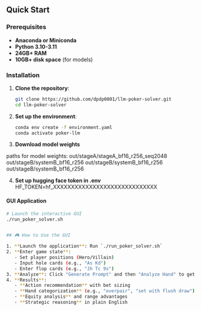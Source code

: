## Quick Start

### Prerequisites

- **Anaconda or Miniconda** 
- **Python 3.10-3.11**
- **24GB+ RAM**
- **10GB+ disk space** (for models)

### Installation

1. **Clone the repository**:
   ```bash
   git clone https://github.com/dpdp0801/llm-poker-solver.git
   cd llm-poker-solver
   ```

2. **Set up the environment**:
   ```bash
   conda env create -f environment.yaml
   conda activate poker-llm
   ```

3. **Download model weights**

paths for model weights:
out/stageA/stageA_bf16_r256_seq2048
out/stageB/systemB_bf16_r256
out/stageB/systemB_bf16_r256
out/stageB/systemB_bf16_r256

4. **Set up hugging face token in .env**
HF_TOKEN=hf_XXXXXXXXXXXXXXXXXXXXXXXXXXXXX


#### GUI Application
```bash
# Launch the interactive GUI
./run_poker_solver.sh


## 🎮 How to Use the GUI

1. **Launch the application**: Run `./run_poker_solver.sh`
2. **Enter game state**: 
   - Set player positions (Hero/Villain)
   - Input hole cards (e.g., "As Kd")
   - Enter flop cards (e.g., "Jh Tc 9s")
3. **Analyze**: Click "Generate Prompt" and then "Analyze Hand" to get recommendations
4. **Results**: 
   - **Action recommendation** with bet sizing
   - **Hand categorization** (e.g., "overpair", "set with flush draw")
   - **Equity analysis** and range advantages
   - **Strategic reasoning** in plain English